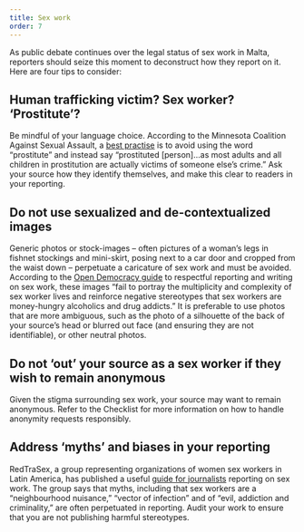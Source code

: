 ```yaml
---
title: Sex work
order: 7
---
```


As public debate continues over the legal status of sex work in Malta, reporters should seize this moment to deconstruct how they report on it. Here are four tips to consider:

## Human trafficking victim? Sex worker? ‘Prostitute’? 

Be mindful of your language choice. According to the Minnesota Coalition Against Sexual Assault, a [best practise](http://www.tricountywomenscentre.org/uploads/5/7/6/6/5766610/2013mediamanual.pdf) is to avoid using the word “prostitute” and instead say “prostituted [person]...as most adults and all children in prostitution are actually victims of someone else’s crime.” Ask your source how they identify themselves, and make this clear to readers in your reporting. 

## Do not use sexualized and de-contextualized images

Generic photos or stock-images – often pictures of a woman’s legs in fishnet stockings and mini-skirt, posing next to a car door and cropped from the waist down – perpetuate a caricature of sex work and must be avoided. According to the [Open Democracy guide](https://www.opendemocracy.net/en/beyond-trafficking-and-slavery/guide-to-respectful-repo/) to respectful reporting and writing on sex work, these images “fail to portray the multiplicity and complexity of sex worker lives and reinforce negative stereotypes that sex workers are money-hungry alcoholics and drug addicts.” It is preferable to use photos that are more ambiguous, such as the photo of a silhouette of the back of your source’s head or blurred out face (and ensuring they are not identifiable), or other neutral photos.

## Do not ‘out’ your source as a sex worker if they wish to remain anonymous

Given the stigma surrounding sex work, your source may want to remain anonymous. Refer to the Checklist for more information on how to handle anonymity requests responsibly.

## Address ‘myths’ and biases in your reporting

RedTraSex, a group representing organizations of women sex workers in Latin America, has published a useful [guide for journalists](http://redtrasex.org/IMG/pdf/guia_periodistas_disenada.pdf) reporting on sex work. The group says that myths, including that sex workers are a “neighbourhood nuisance,” “vector of infection” and of “evil, addiction and criminality,” are often perpetuated in reporting. Audit your work to ensure that you are not publishing harmful stereotypes. 
